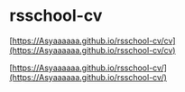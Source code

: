 # rsschool-cv

[https://Asyaaaaaa.github.io/rsschool-cv/cv](https://Asyaaaaaa.github.io/rsschool-cv/cv)


[https://Asyaaaaaa.github.io/rsschool-cv/](https://Asyaaaaaa.github.io/rsschool-cv/)
